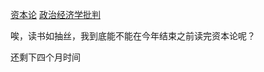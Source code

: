 [资本论](https://www.marxists.org/chinese/marx/capital/index.htm)
[政治经济学批判](https://www.marxists.org/chinese/marx-engels/13/index.htm)

唉，读书如抽丝，我到底能不能在今年结束之前读完资本论呢？

还剩下四个月时间
